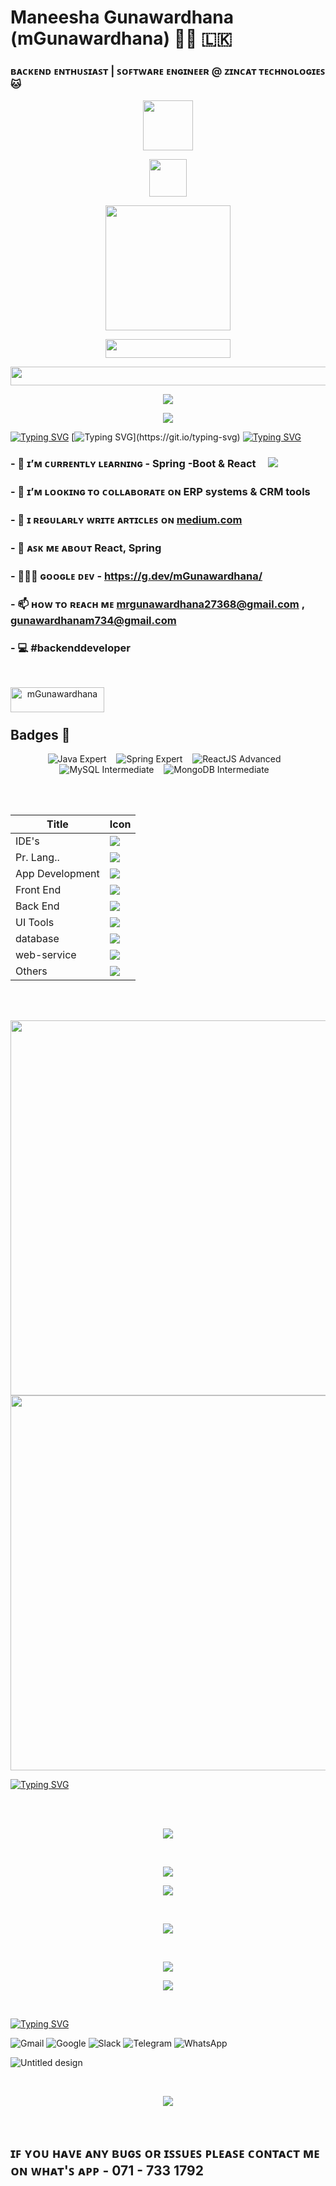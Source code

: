 # Maneesha Gunawardhana (mGunawardhana) 🙋‍♂️ 🇱🇰 

### ʙᴀᴄᴋᴇɴᴅ ᴇɴᴛʜᴜꜱɪᴀꜱᴛ | ꜱᴏꜰᴛᴡᴀʀᴇ ᴇɴɢɪɴᴇᴇʀ @ ᴢɪɴᴄᴀᴛ ᴛᴇᴄʜɴᴏʟᴏɢɪᴇꜱ 🐱  

<p align="center">
  <a href="https://www.linkedin.com/in/maneesha-gunawardhana-b1a863245/">
  <img src ="https://github.com/mGunawardhana/mGunawardhana/assets/100486080/d0f47a20-ab00-4bee-8c00-b19d48e28470" width=80 height=80>
    </a>
</p>

<p align="center">
  <a href="https://www.linkedin.com/in/maneesha-gunawardhana-b1a863245/">
  <img src ="https://github.com/mGunawardhana/mGunawardhana/assets/100486080/49127eab-5c8b-44f4-854d-c0312d0ba07e" width=60 height=60>
    </a>
</p>

<p align="center">
  <a href="https://www.linkedin.com/in/maneesha-gunawardhana-b1a863245/">
  <img src ="https://github.com/mGunawardhana/mGunawardhana/assets/100486080/4303bb50-b78f-4bd6-a6cc-6180d08d60b9" width=200 height=200>
    </a>
</p>

<p align="center">
  <a href="https://skillicons.dev">
      <img src="https://komarev.com/ghpvc/?username=mgunawardhana&color=3CCF4E" width=200" height="30" />
  </a>
</p>

<p align="center">
  <a href="https://skillicons.dev">
<img src="https://img.shields.io/badge/From%20Hello%20World%20I%27ve%20Written-10.9%20million%20lines%20of%20code-blue" width="600" height="30" />
  </a>
</p>

<p align="center">
  <a href="https://www.linkedin.com/in/maneesha-gunawardhana-b1a863245/">
  <img src ="https://user-images.githubusercontent.com/100486080/228319097-2a5e1a43-8aab-4e9b-9ed2-e29eb47ec92e.png">
    </a>
</p>

<p align="center">
  <a href="https://www.linkedin.com/in/maneesha-gunawardhana-b1a863245/">
  <img src ="https://github.com/mGunawardhana/mGunawardhana/assets/100486080/1cc7ce99-ab34-4edd-bfc9-a8c6c3fe518d" >
    </a>
</p>

[![Typing SVG](https://readme-typing-svg.herokuapp.com?color=009432&width=850&lines=-------------------------------------------------------------------------------------------------)](https://git.io/typing-svg)
[![Typing SVG](https://readme-typing-svg.herokuapp.com?color=2ed573&width=850&lines=Helping+people+to+make+the+world+a+better+place+through+quality+software.)](https://git.io/typing-svg)
[![Typing SVG](https://readme-typing-svg.herokuapp.com?color=009432&width=850&lines=-------------------------------------------------------------------------------------------------)](https://git.io/typing-svg)

  
### - 🌱 ɪ’ᴍ ᴄᴜʀʀᴇɴᴛʟʏ ʟᴇᴀʀɴɪɴɢ - **Spring -Boot & React** &nbsp;&nbsp;&nbsp;    <img src="https://skillicons.dev/icons?i=spring,react" /> 

### - 👯 ɪ’ᴍ ʟᴏᴏᴋɪɴɢ ᴛᴏ ᴄᴏʟʟᴀʙᴏʀᴀᴛᴇ ᴏɴ **ERP systems & CRM tools**

### - 📝 ɪ ʀᴇɢᴜʟᴀʀʟʏ ᴡʀɪᴛᴇ ᴀʀᴛɪᴄʟᴇꜱ ᴏɴ [medium.com](https://medium.com/@maneegunawardhanadev)

### - 💬 ᴀꜱᴋ ᴍᴇ ᴀʙᴏᴜᴛ **React, Spring**

### - 👩🏻‍💻  ɢᴏᴏɢʟᴇ ᴅᴇᴠ - https://g.dev/mGunawardhana/

### - 📫 ʜᴏᴡ ᴛᴏ ʀᴇᴀᴄʜ ᴍᴇ **mrgunawardhana27368@gmail.com** **,** **gunawardhanam734@gmail.com**

### - 💻 #backenddeveloper

<br>

<p align="center">
  <a href="https://www.buymeacoffee.com/mGunawardhana"> <img align="left" src="https://cdn.buymeacoffee.com/buttons/v2/default-yellow.png" height="40" width="150" alt="mGunawardhana" /></a>
</p>

<br><br>

## **Badges** 🥇

<p align="center">
  <img src="https://img.shields.io/badge/Java-Expert-rede?style=for-the-badge&logo=java" alt="Java Expert" /> &nbsp;&nbsp;
  <img src="https://img.shields.io/badge/Spring-Expert-red?style=for-the-badge&logo=spring" alt="Spring Expert" /> &nbsp;&nbsp;
  <img src="https://img.shields.io/badge/ReactJS-Advanced-blue?style=for-the-badge&logo=react" alt="ReactJS Advanced" /> &nbsp;&nbsp;
  <img src="https://img.shields.io/badge/MySQL-Intermediate-green?style=for-the-badge&logo=mysql" alt="MySQL Intermediate" /> &nbsp;&nbsp;
  <img src="https://img.shields.io/badge/MongoDB-Intermediate-green?style=for-the-badge&logo=mongodb" alt="MongoDB Intermediate" /> &nbsp;&nbsp;
</p>






<br><br>
                                                                                                                                              
<div align="center">

| Title | Icon |
| ------ | ------ |
| IDE's |  <img src="https://skillicons.dev/icons?i=idea,androidstudio,vscode" /> |
| Pr. Lang.. |  <img src="https://skillicons.dev/icons?i=dart," /> |
| App Development |  <img src="https://skillicons.dev/icons?i=flutter" /> |
| Front End | <img src="https://skillicons.dev/icons?i=html,css,bootstrap,tailwind,materialui,react,nextjs,angular" /> |
| Back End |  <img src="https://skillicons.dev/icons?i=java,spring,nodejs,django,fastapi" /> |
| UI Tools |  <img src="https://skillicons.dev/icons?i=figma,xd" /> |
| database |  <img src="https://skillicons.dev/icons?i=mysql,postgres,mongodb" /> |
| web-service |  <img src="https://skillicons.dev/icons?i=aws,gcp,netlify,azure" /> |
| Others |  <img src="https://skillicons.dev/icons?i=bash,gradle,docker,firebase,git,github,gitlab,linux,maven,postman,discord,regex" /> |                                                                
</div>
                                            
                                                      
<br><br>

<p align="center">
 
<img  src="https://github.com/mGunawardhana/mGunawardhana/assets/100486080/481c52d3-2759-44ee-a386-db99c0bef42d"  width="600" height="600">
<img  src="https://user-images.githubusercontent.com/100486080/229345455-0f9c050a-9373-45e8-bc93-50276ee3dac3.png"  width="600" height="600">

</p>


[![Typing SVG](https://readme-typing-svg.herokuapp.com?duration=7000&width=800&lines=-------------------------------------------------------------------------------------------------)](https://git.io/typing-svg)

<br><br>
<p align="center">
  
  <img src="http://github-profile-summary-cards.vercel.app/api/cards/profile-details?username=mGunawardhana&theme=tokyonight" />
  
 <p>
   
<br>
   
<p align="center">
  
  <img src="http://github-profile-summary-cards.vercel.app/api/cards/productive-time?username=mGunawardhana&theme=tokyonight&utcOffset=8" />
  
 <p>
   
   <p align="center">
  
  <img src="http://github-profile-summary-cards.vercel.app/api/cards/most-commit-language?username=mGunawardhana&theme=tokyonight" />
  
 <p>
  

  <br>
<p align="center">
   
  <img src="https://github-readme-stats.vercel.app/api?username=mGunawardhana&&show_icons=true&count_private=true&theme=github_dark">
  
 <p>

 <br>

<p align="center">
        
<img src ="https://github-readme-streak-stats.herokuapp.com?user=mGunawardhana&theme=navy-gear">
  
<p>

<p align="center">

<img src="https://github-readme-stats.vercel.app/api/top-langs/?username=mGunawardhana&layout=compact&theme=github_dark"/>

<p>

<br>



  [![Typing SVG](https://readme-typing-svg.herokuapp.com?duration=4000&color=FFA502&width=600&lines=Connect+with+me%3A)](https://git.io/typing-svg)
<br>


<p align="center">

![Gmail](https://img.shields.io/badge/Gmail-D14836?logo=gmail&logoColor=white&style=for-the-badge)
![Google](https://img.shields.io/badge/Google%20Meet-00897B?logo=google-meet&logoColor=white&style=for-the-badge)
![Slack](https://img.shields.io/badge/Slack-4A154B?logo=slack&logoColor=white&style=for-the-badge)
![Telegram](https://img.shields.io/badge/Telegram-2CA5E0?logo=telegram&logoColor=white&style=for-the-badge)
![WhatsApp](https://img.shields.io/badge/WhatsApp-25D366?logo=whatsapp&logoColor=white&style=for-the-badge)

</p>





![Untitled design](https://user-images.githubusercontent.com/100486080/234938885-0e944115-03b8-46b5-8f95-b40249e308d0.png)

<br>

<p align="center">
  <a href="https://skillicons.dev">

  <img src ="https://holopin.me/mgunawardhana">
    </a>
</p>




<br>

  ## ɪꜰ ʏᴏᴜ ʜᴀᴠᴇ ᴀɴʏ ʙᴜɢꜱ ᴏʀ ɪꜱꜱᴜᴇꜱ ᴘʟᴇᴀꜱᴇ ᴄᴏɴᴛᴀᴄᴛ ᴍᴇ ᴏɴ ᴡʜᴀᴛ'ꜱ ᴀᴘᴘ - 071 - 733 1792


